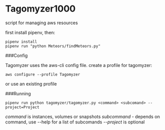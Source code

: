 # Tagomyzer1000
script for managing aws resources

first install pipenv, then:

```
pipenv install
pipenv run "python Meteors/findMeteors.py"
```

###Config

Tagomyzer uses the aws-cli config file. create a profile for tagomyzer:

`aws configure --profile Tagomyzer`

or use an existing profile

###Running

`pipenv run python tagomyzer/tagomyzer.py <command> <subcomand> --project=Project`

*command* is instances, volumes or snapshots
*subcommand* - depends on command, use  <command> --help for a list of subcomands
*--project* is optional